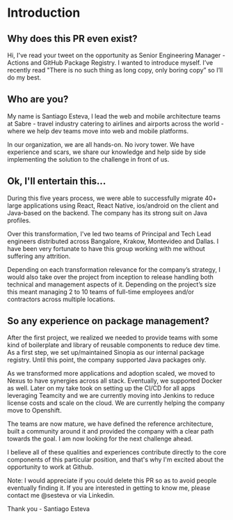 # Introduction

## Why does this PR even exist?

Hi, I've read your tweet on the opportunity as Senior Engineering Manager - Actions and GitHub Package Registry.
I wanted to introduce myself.
I’ve recently read "There is no such thing as long copy, only boring copy” so I’ll do my best.

## Who are you?

My name is Santiago Esteva, I lead the web and mobile architecture teams at Sabre - travel industry catering to airlines and airports across the world - where we help dev teams move into web and mobile platforms.

In our organization, we are all hands-on. No ivory tower. We have experience and scars, we share our knowledge and help side by side implementing the solution to the challenge in front of us.

## Ok, I'll entertain this...

During this five years process, we were able to successfully migrate 40+ large applications using React, React Native, ios/android on the client and Java-based on the backend. The company has its strong suit on Java profiles.

Over this transformation, I've led two teams of Principal and Tech Lead engineers distributed across Bangalore, Krakow, Montevideo and Dallas. I have been very fortunate to have this group working with me without suffering any attrition.

Depending on each transformation relevance for the company’s strategy, I would also take over the project from inception to release handling both technical and management aspects of it. Depending on the project’s size this meant managing 2 to 10 teams of full-time employees and/or contractors across multiple locations.

## So any experience on package management?

After the first project, we realized we needed to provide teams with some kind of boilerplate and library of reusable components to reduce dev time. As a first step, we set up/maintained Sinopia as our internal package registry. Until this point, the company supported Java packages only.

As we transformed more applications and adoption scaled, we moved to Nexus to have synergies across all stack. Eventually, we supported Docker as well. Later on my take took on setting up the CI/CD for all apps leveraging Teamcity and we are currently moving into Jenkins to reduce license costs and scale on the cloud. We are currently helping the company move to Openshift.

The teams are now mature, we have defined the reference architecture, built a community around it and provided the company with a clear path towards the goal. I am now looking for the next challenge ahead.

I believe all of these qualities and experiences contribute directly to the core components of this particular position, and that's why I'm excited about the opportunity to work at Github.

Note: I would appreciate if you could delete this PR so as to avoid people eventually finding it. If you are interested in getting to know me, please contact me @sesteva or via Linkedin.

Thank you - Santiago Esteva
